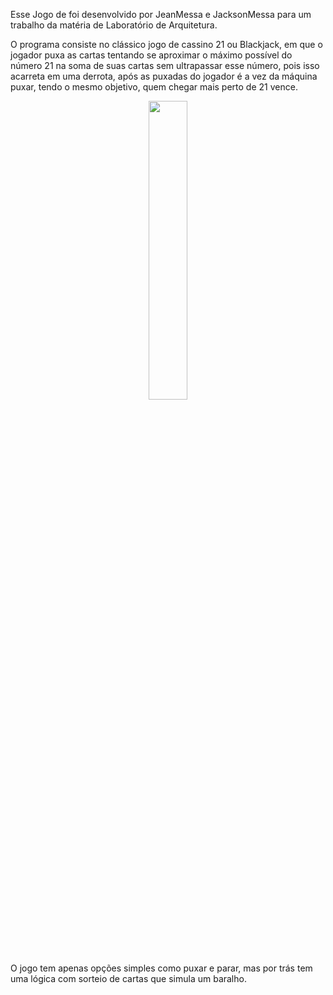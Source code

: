 Esse Jogo de foi desenvolvido por JeanMessa e JacksonMessa para um trabalho da matéria de Laboratório de Arquitetura.

O programa consiste no clássico jogo de cassino 21 ou Blackjack, em que o jogador puxa as cartas tentando se aproximar o máximo possível do número 21 na soma de suas cartas sem ultrapassar esse número, pois isso acarreta em uma derrota, após as puxadas do jogador é a vez da máquina puxar, tendo o mesmo objetivo, quem chegar mais perto de 21 vence.
<p align="center">
  <img src="https://github.com/user-attachments/assets/5895487c-fc76-4e81-ad16-cad92a937eb6" width="35%" >
</p>

O jogo tem apenas opções simples como puxar e parar, mas por trás tem uma lógica com sorteio de cartas que simula um baralho.
